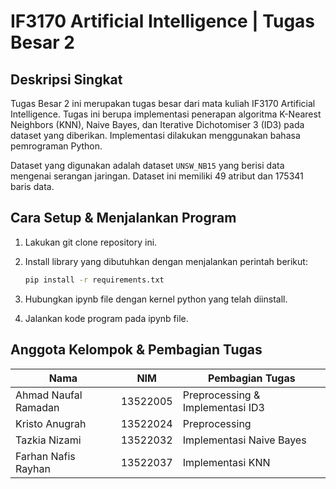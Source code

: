 # IF3170 Artificial Intelligence | Tugas Besar 2

## Deskripsi Singkat

Tugas Besar 2 ini merupakan tugas besar dari mata kuliah IF3170 Artificial Intelligence. Tugas ini berupa implementasi penerapan algoritma K-Nearest Neighbors (KNN), Naive Bayes, dan Iterative Dichotomiser 3 (ID3) pada dataset yang diberikan. Implementasi dilakukan menggunakan bahasa pemrograman Python.

Dataset yang digunakan adalah dataset `UNSW_NB15` yang berisi data mengenai serangan jaringan. Dataset ini memiliki 49 atribut dan 175341 baris data.

## Cara Setup & Menjalankan Program

1. Lakukan git clone repository ini.

2. Install library yang dibutuhkan dengan menjalankan perintah berikut:

    ```bash
    pip install -r requirements.txt
    ```

3. Hubungkan ipynb file dengan kernel python yang telah diinstall.

4. Jalankan kode program pada ipynb file.

## Anggota Kelompok & Pembagian Tugas

| Nama                 | NIM      | Pembagian Tugas                  |
|----------------------|----------| ---------------------------------|
| Ahmad Naufal Ramadan | 13522005 | Preprocessing & Implementasi ID3 |
| Kristo Anugrah       | 13522024 | Preprocessing                    |
| Tazkia Nizami        | 13522032 | Implementasi Naive Bayes         |
| Farhan Nafis Rayhan  | 13522037 | Implementasi KNN                 |
